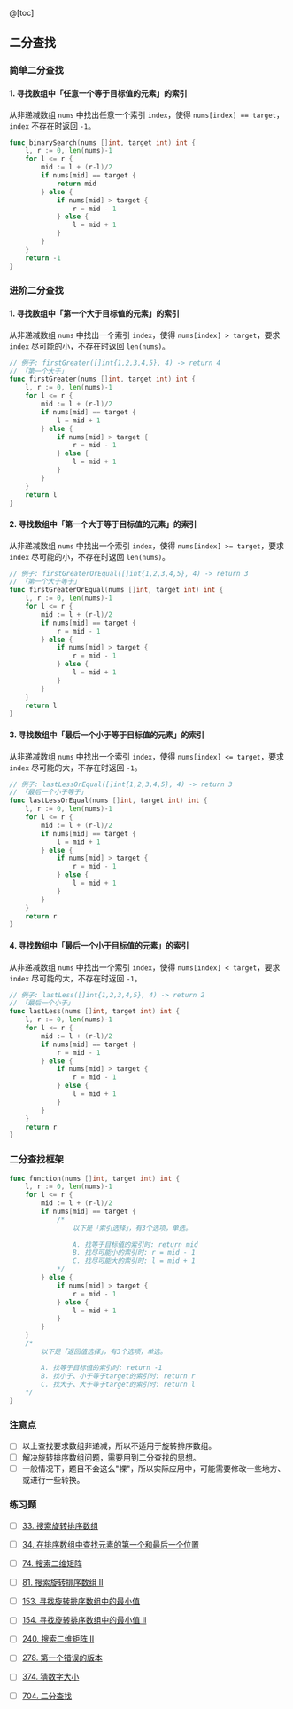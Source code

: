 @[toc]

## 二分查找
### 简单二分查找
#### 1. 寻找数组中「任意一个等于目标值的元素」的索引
从非递减数组 `nums` 中找出任意一个索引 `index`，使得 `nums[index] == target`，`index` 不存在时返回 `-1`。
```go
func binarySearch(nums []int, target int) int {
    l, r := 0, len(nums)-1
    for l <= r {
        mid := l + (r-l)/2
        if nums[mid] == target {
            return mid
        } else {
            if nums[mid] > target {
                r = mid - 1
            } else {
                l = mid + 1
            }
        }
    }
    return -1
}
```
### 进阶二分查找
#### 1. 寻找数组中「第一个大于目标值的元素」的索引
从非递减数组 `nums` 中找出一个索引 `index`，使得 `nums[index] > target`，要求 `index` 尽可能的小，不存在时返回 `len(nums)`。
```go
// 例子: firstGreater([]int{1,2,3,4,5}, 4) -> return 4
// 「第一个大于」
func firstGreater(nums []int, target int) int {
    l, r := 0, len(nums)-1
    for l <= r {
        mid := l + (r-l)/2
        if nums[mid] == target {
            l = mid + 1
        } else {
            if nums[mid] > target {
                r = mid - 1
            } else {
                l = mid + 1
            }
        }
    }
    return l
}
```
#### 2. 寻找数组中「第一个大于等于目标值的元素」的索引
从非递减数组 `nums` 中找出一个索引 `index`，使得 `nums[index] >= target`，要求 `index` 尽可能的小，不存在时返回 `len(nums)`。
```go
// 例子: firstGreaterOrEqual([]int{1,2,3,4,5}, 4) -> return 3
// 「第一个大于等于」
func firstGreaterOrEqual(nums []int, target int) int {
    l, r := 0, len(nums)-1
    for l <= r {
        mid := l + (r-l)/2
        if nums[mid] == target {
            r = mid - 1
        } else {
            if nums[mid] > target {
                r = mid - 1
            } else {
                l = mid + 1
            }
        }
    }
    return l
}
```
#### 3. 寻找数组中「最后一个小于等于目标值的元素」的索引
从非递减数组 `nums` 中找出一个索引 `index`，使得 `nums[index] <= target`，要求 `index` 尽可能的大，不存在时返回 `-1`。
```go
// 例子: lastLessOrEqual([]int{1,2,3,4,5}, 4) -> return 3
// 「最后一个小于等于」
func lastLessOrEqual(nums []int, target int) int {
    l, r := 0, len(nums)-1
    for l <= r {
        mid := l + (r-l)/2
        if nums[mid] == target {
            l = mid + 1
        } else {
            if nums[mid] > target {
                r = mid - 1
            } else {
                l = mid + 1
            }
        }
    }
    return r
}
```
#### 4. 寻找数组中「最后一个小于目标值的元素」的索引
从非递减数组 `nums` 中找出一个索引 `index`，使得 `nums[index] < target`，要求 `index` 尽可能的大，不存在时返回 `-1`。
```go
// 例子: lastLess([]int{1,2,3,4,5}, 4) -> return 2
// 「最后一个小于」
func lastLess(nums []int, target int) int {
    l, r := 0, len(nums)-1
    for l <= r {
        mid := l + (r-l)/2
        if nums[mid] == target {
            r = mid - 1
        } else {
            if nums[mid] > target {
                r = mid - 1
            } else {
                l = mid + 1
            }
        }
    }
    return r
}
```
### 二分查找框架
```go
func function(nums []int, target int) int {
    l, r := 0, len(nums)-1
    for l <= r {
        mid := l + (r-l)/2
        if nums[mid] == target {
            /* 
                以下是「索引选择」，有3个选项，单选。 
                
                A. 找等于目标值的索引时: return mid
                B. 找尽可能小的索引时: r = mid - 1
                C. 找尽可能大的索引时: l = mid + 1
            */
        } else {
            if nums[mid] > target {
                r = mid - 1
            } else {
                l = mid + 1
            }
        }
    }
    /* 
        以下是「返回值选择」，有3个选项，单选。

        A. 找等于目标值的索引时: return -1
        B. 找小于、小于等于target的索引时: return r
        C. 找大于、大于等于target的索引时: return l
    */
}
```
    
### 注意点
- [ ] 以上查找要求数组非递减，所以不适用于旋转排序数组。
- [ ] 解决旋转排序数组问题，需要用到二分查找的思想。
- [ ] 一般情况下，题目不会这么"裸"，所以实际应用中，可能需要修改一些地方、或进行一些转换。
### 练习题
- [ ] [33. 搜索旋转排序数组](https://leetcode-cn.com/problems/search-in-rotated-sorted-array/)
- [ ] [34. 在排序数组中查找元素的第一个和最后一个位置](https://leetcode-cn.com/problems/find-first-and-last-position-of-element-in-sorted-array/)
- [ ] [74. 搜索二维矩阵](https://leetcode-cn.com/problems/search-a-2d-matrix/)
- [ ] [81. 搜索旋转排序数组 II](https://leetcode-cn.com/problems/search-in-rotated-sorted-array-ii/)
- [ ] [153. 寻找旋转排序数组中的最小值](https://leetcode-cn.com/problems/find-minimum-in-rotated-sorted-array/)
- [ ] [154. 寻找旋转排序数组中的最小值 II](https://leetcode-cn.com/problems/find-minimum-in-rotated-sorted-array-ii/)
- [ ] [240. 搜索二维矩阵 II](https://leetcode-cn.com/problems/search-a-2d-matrix-ii/submissions/)
- [ ] [278. 第一个错误的版本](https://leetcode-cn.com/problems/first-bad-version/)
- [ ] [374. 猜数字大小](https://leetcode-cn.com/problems/guess-number-higher-or-lower/)
- [ ] [704. 二分查找](https://leetcode-cn.com/problems/binary-search/)

